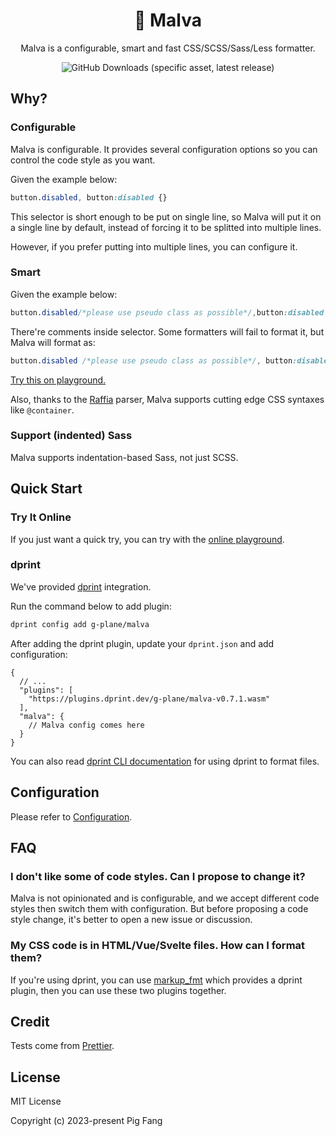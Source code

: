 <h1 align="center">🌷 Malva</h1>

<p align="center">
Malva is a configurable, smart and fast CSS/SCSS/Sass/Less formatter.
</p>
<p align="center">
<img alt="GitHub Downloads (specific asset, latest release)" src="https://img.shields.io/github/downloads/g-plane/malva/latest/plugin.wasm?style=flat-square">
</p>

## Why?

### Configurable

Malva is configurable. It provides several configuration options so you can
control the code style as you want.

Given the example below:

```css
button.disabled, button:disabled {}
```

This selector is short enough to be put on single line,
so Malva will put it on a single line by default,
instead of forcing it to be splitted into multiple lines.

However, if you prefer putting into multiple lines, you can configure it.

### Smart

Given the example below:

```css
button.disabled/*please use pseudo class as possible*/,button:disabled {}
```

There're comments inside selector. Some formatters will fail to format it, but Malva will format as:

```css
button.disabled /*please use pseudo class as possible*/, button:disabled {}
```

[Try this on playground.](https://malva-play.vercel.app/?code=H4sIAAAAAAAAA0sqLSnJz9NLySxOTMpJTdHXKshJTSxOVSgF4oLi1NKUfIXknMTiYoXEYoWC%2FOLiTKAqLX2dJLA2K5g2hepaAIB7SA1JAAAA&config=H4sIAAAAAAAAA6uuBQBDv6ajAgAAAA%3D%3D&syntax=css)

Also, thanks to the [Raffia](https://github.com/g-plane/raffia) parser,
Malva supports cutting edge CSS syntaxes like `@container`.

### Support (indented) Sass

Malva supports indentation-based Sass, not just SCSS.

## Quick Start

### Try It Online

If you just want a quick try, you can try with the [online playground](https://malva-play.vercel.app/).

### dprint

We've provided [dprint](https://dprint.dev/) integration.

Run the command below to add plugin:

```bash
dprint config add g-plane/malva
```

After adding the dprint plugin, update your `dprint.json` and add configuration:

```jsonc
{
  // ...
  "plugins": [
    "https://plugins.dprint.dev/g-plane/malva-v0.7.1.wasm"
  ],
  "malva": {
    // Malva config comes here
  }
}
```

You can also read [dprint CLI documentation](https://dprint.dev/cli/) for using dprint to format files.

## Configuration

Please refer to [Configuration](https://malva.netlify.app/config/index.html).

## FAQ

### I don't like some of code styles. Can I propose to change it?

Malva is not opinionated and is configurable,
and we accept different code styles then switch them with configuration.
But before proposing a code style change, it's better to open a new issue or discussion.

### My CSS code is in HTML/Vue/Svelte files. How can I format them?

If you're using dprint, you can use [markup_fmt](https://github.com/g-plane/markup_fmt)
which provides a dprint plugin, then you can use these two plugins together.

## Credit

Tests come from [Prettier](https://github.com/prettier/prettier/tree/main/tests/format).

## License

MIT License

Copyright (c) 2023-present Pig Fang
